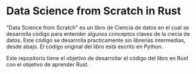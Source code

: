 # Data Science from Scratch in Rust

"Data Science from Scratch" es un libro de Ciencia de datos en el cual se desarrolla código para entender algunos conceptos claves de la ciecia de datos. Este código se desarrolla practicamente sin librerías intermedias, desde abajo. El código original del libro está escrito en Python.

Este repositorio tiene el objetivo de desarrollar el código del libro en Rust con el objetivo de aprender Rust.